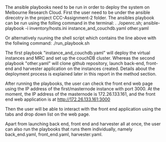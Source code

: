 The ansible playbooks need to be run in order to deploy the system on Melbourne Research Cloud. First the user need to be under the ansible direcotry in the project CCC-Assignment-2 folder. The ansibles playbook can be run using the folling command in the terminal:
. ./openrc.sh; ansible-playbook -i inventory/hosts.ini instance_and_couchdb.yaml other.yaml

Or alternatively ruuning the shell script which contains the line above with the follwing command:
./run_playbook.sh

The first playbook "instance_and_couchdb.yaml" will deploy the virtual instances and MRC and set up the couchDB cluster. Whereas the second playbook "other.yaml" will clone github repository, launch back-end, front-end and harvester application on the instances created. Details about the deployment process is explained later in this report in the method section.

After running the playbooks, the user can check the front end web page using the IP address of the first/masternode instance with port 3000. At the moment, the IP address of the masternode is 172.26.133.161, and the front end web application is at http://172.26.133.161:3000

Then the user will be able to interact with the front end application using the tabs and drop down list on the web page.

Apart from launching back end, front end and harvester all at once, the user can also run the playbooks that runs them individually, namely back_end.yaml, front_end.yaml, harvester.yaml.
